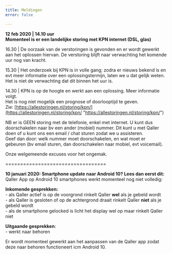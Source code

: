 ```yaml
---
title: Meldingen
error: false

---
```

**12 feb 2020 | 14.10 uur   
Momenteel is er een landelijke storing met KPN internet (DSL, glas)**  
  
16\.30 | De oorzaak van de verstoringen is gevonden en er wordt gewerkt aan het oplossen hiervan. De verstoring blijft naar verwachting het komende uur nog van kracht.  

15\.30 | Het onderzoek bij KPN is in volle gang; zodra er nieuws bekend is en evt meer informatie over een oplossingstermijn, laten we u dat gelijk weten. Het is niet de verwachting dat dit binnen het uur is. 

14\.30 | KPN is op de hoogte en werkt aan een oplossing. Meer informatie volgt.  
Het is nog niet mogelijk een prognose of doorlooptijd te geven.   
Zie: [https://allestoringen.nl/storing/kpn/](https://allestoringen.nl/storing/kpn/ "https://allestoringen.nl/storing/kpn/")  
  
NB er is GEEN storing met de telefonie, enkel met internet. U kunt dus doorschakelen naar bv een ander (mobiel) nummer. Dit kunt u met Qaller doen of u kunt ons een email / chat sturen zodat we u assisteren.   
Geef dan door: welk nummer moet doorschakelen, en wat moet er gebeuren (bv email sturen, dan doorschakelen naar mobiel, evt voicemail).  
  
Onze welgemeende excuses voor het ongemak.  

==================================

**10 januari 2020: Smartphone update naar Android 10? Lees dan eerst dit:**  
Qaller App op Android 10 smartphones werkt momenteel nog niet volledig:

**Inkomende gesprekken:**  
\- als Qaller actief is op de voorgrond rinkelt Qaller **wel** als je gebeld wordt  
\- als Qaller is gesloten of op de achtergrond draait rinkelt Qaller **niet** als je gebeld wordt  
\- als de smartphone gelocked is licht het display wel op maar rinkelt Qaller niet

**Uitgaande gesprekken**:  
\- werkt naar behoren

Er wordt momenteel gewerkt aan het aanpassen van de Qaller app zodat deze naar behoren functioneert icm Android 10.